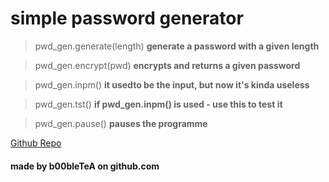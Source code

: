 # simple password generator
> pwd_gen.generate(length)
**generate a password with a given length**

> pwd_gen.encrypt(pwd)
**encrypts and returns a given password**

> pwd_gen.inpm()
**it usedto be the input, but now it's kinda useless**

> pwd_gen.tst()
**if pwd_gen.inpm() is used - use this to test it**

> pwd_gen.pause()
**pauses the programme**

[Github Repo](https://github.com/B00bleaTea/pwd_gen/tree/main)

#### made by b00bleTeA on github.com
